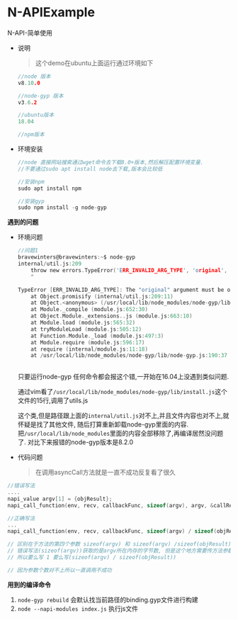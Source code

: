 # N-APIExample
N-API-简单使用

* 说明

  > 这个demo在ubuntu上面运行通过环境如下

  ```c
  //node 版本
  v8.10.0
  
  //node-gyp 版本
  v3.6.2
  
  //ubuntu版本
  18.04
  
  //npm版本
  ```

* 环境安装

  ```c
  //node 直接网站搜索通过wget命令去下载8.0+版本,然后解压配置环境变量.
  //不要通过sudo apt install node去下载,版本会比较低
  
  //安装npm
  sudo apt install npm
  
  //安装gyp
  sudo npm install -g node-gyp
  ```



**遇到的问题**

* 环境问题

  ```c
  //问题1
  bravewinters@bravewinters:~$ node-gyp 
  internal/util.js:209
      throw new errors.TypeError('ERR_INVALID_ARG_TYPE', 'original', 'function');
      ^
  
  TypeError [ERR_INVALID_ARG_TYPE]: The "original" argument must be of type function
      at Object.promisify (internal/util.js:209:11)
      at Object.<anonymous> (/usr/local/lib/node_modules/node-gyp/lib/install.js:15:29)
      at Module._compile (module.js:652:30)
      at Object.Module._extensions..js (module.js:663:10)
      at Module.load (module.js:565:32)
      at tryModuleLoad (module.js:505:12)
      at Function.Module._load (module.js:497:3)
      at Module.require (module.js:596:17)
      at require (internal/module.js:11:18)
      at /usr/local/lib/node_modules/node-gyp/lib/node-gyp.js:190:37
         
  ```

  只要运行node-gyp 任何命令都会报这个错,一开始在16.04上没遇到类似问题.

  通过vim看了`/usr/local/lib/node_modules/node-gyp/lib/install.js`这个文件的15行,调用了utils.js

  这个类,但是路径跟上面的`internal/util.js`对不上,并且文件内容也对不上,就怀疑是找了其他文件, 随后打算重新卸载node-gyp里面的内容.把`/usr/local/lib/node_modules`里面的内容全部移除了,再编译居然没问题了. 对比下来报错的node-gyp版本是8.2.0

* 代码问题

  > 在调用asyncCall方法就是一直不成功反复看了很久

```c
//错误写法
....
napi_value argv[1] = {objResult};
napi_call_function(env, recv, callbackFunc, sizeof(argv), argv, &callResult);

//正确写法
...
napi_call_function(env, recv, callbackFunc, sizeof(argv) / sizeof(objResult), argv, &callResult);

// 区别在于方法的第四个参数 sizeof(argv) 和 sizeof(argv) /sizeof(objResult)
// 错误写法(sizeof(argv))获取的是argv所在内存的字节数, 但是这个地方需要传方法参数个数
// 所以要么写 1 要么写(sizeof(argv) / sizeof(objResult))

// 因为参数个数对不上所以一直调用不成功
```





**用到的编译命令**

1. `node-gyp rebuild` 会默认找当前路径的binding.gyp文件进行构建
2. `node --napi-modules index.js` 执行js文件

